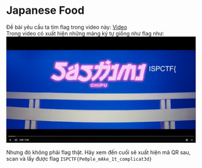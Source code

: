# Japanese Food
Đề bài yêu cầu ta tìm flag trong video này:
[Video](https://youtu.be/N6pjpsWuwjQ) </br>
Trong video có xuất hiện những mảng ký tự giống như flag như:
<img src= https://github.com/dnamgithub33/WUMiniCTF-2022/blob/main/mini2022.png >

Nhưng đó không phải flag thật. Hãy xem đến cuối sẽ xuất hiện mã QR sau, scan và lấy được flag `ISPCTF{Pe0ple_mAke_1t_complicat3d}`

